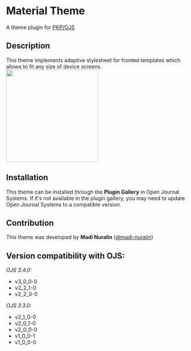 # Material Theme

A theme plugin for [PKP/OJS](https://pkp.sfu.ca/ojs/)


## Description
This theme implements adaptive stylesheet for fronted templates which allows to fit any size of device screens.
<img src="https://github.com/madi-nuralin/material/assets/77335604/7f4038bc-c037-4b94-a10f-b12345015a69" height="250px"/>

## Installation
This theme can be installed through the **Plugin Gallery** in Open Journal Systems. If it's not available in the plugin gallery, you may need to update Open Journal Systems to a compatible version.

## Contribution

This theme was developed by **Madi Nuralin** ([@madi-nuralin](https://github.com/madi-nuralin))

## Version compatibility with OJS:

*OJS 3.4.0:*
* v3_0_0-0
* v2_2_1-0
* v2_2_0-0

*OJS 3.3.0:*
* v2_1_0-0
* v2_0_1-0
* v2_0_0-0
* v1_0_0-1
* v1_0_0-0
